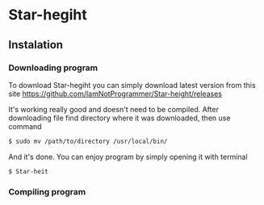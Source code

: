 # Star-hegiht


## Instalation

### Downloading program

To download Star-hegiht you can simply download latest version from this site
https://github.com/IamNotProgrammer/Star-height/releases

It's working really good and doesn't need to be compiled. After downloading file find directory where it was downloaded,
then use command
```sh
$ sudo mv /path/to/directory /usr/local/bin/
```
And it's done. You can enjoy program by simply opening it with terminal
```
$ Star-heit
```

### Compiling program

